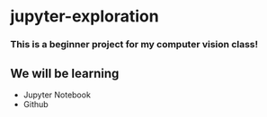 # jupyter-exploration

### This is a beginner project for my computer vision class!

## We will be learning
* Jupyter Notebook
* Github
